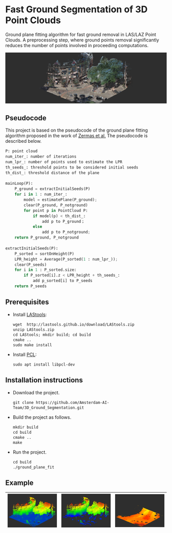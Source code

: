 # Fast Ground Segmentation of 3D Point Clouds
Ground plane fitting algorithm for fast ground removal in LAS/LAZ Point Clouds. A preprocessing step, where ground points removal significantly reduces the number of points involved in proceeding computations.

![](./media/original_rgb.png)

## Pseudocode
This project is based on the pseudocode of the ground plane fitting algorithm proposed in the work of [Zermas et al.](https://ieeexplore.ieee.org/abstract/document/7989591) The pseudocode is described below.

```python
P: point cloud
num_iter_: number of iterations
num_lpr_: number of points used to estimate the LPR
th_seeds_: threshold points to be considered initial seeds
th_dist_: threshold distance of the plane

mainLoop(P):
    P_ground = extractInitialSeeds(P)
    for i in 1 : num_iter_:
        model = estimatePlane(P_ground);
        clear(P_ground, P_notground)
        for point p in PointCloud P:
            if model(p) < th_dist_:
                add p to P_ground；
            else
                add p to P_notground;
    return P_ground, P_notground

extractInitialSeeds(P):
    P_sorted = sortOnHeight(P)
    LPR_height = Average(P_sorted(1 : num_lpr_));
    clear(P_seeds)
    for i in 1 : P_sorted.size:
        if P_sorted[i].z < LPR_height + th_seeds_:
            add p_sorted[i] to P_seeds
    return P_seeds
```

## Prerequisites
- Install [LAStools](http://lastools.org/):

   ```
   wget  http://lastools.github.io/download/LAStools.zip
   unzip LAStools.zip
   cd LAStools; mkdir build; cd build
   cmake ..
   sudo make install
   ```

- Install [PCL](https://github.com/PointCloudLibrary/pcl):

   ```
   sudo apt install libpcl-dev
   ```

## Installation instructions
- Download the project.

   ```
   git clone https://github.com/Amsterdam-AI-Team/3D_Ground_Segmentation.git
   ```

- Build the project as follows.

   ```
   mkdir build  
   cd build
   cmake ..
   make
   ```

- Run the project.

   ```
   cd build
   ./ground_plane_fit
   ```

## Example
| ![Original Point Cloud with RGB](./media/original.png) | ![notground points](./media/notground.png)|![ground points](./media/ground.png) |
|:---:|:---:|:---:|
